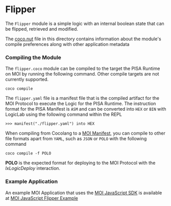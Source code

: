 # Flipper 
The `Flipper` module is a simple logic with an internal 
boolean state that can be flipped, retrieved and modified.

The [coco.nut](./coco.nut) file in this directory contains information about 
the module's compile preferences along with other application metadata

### Compiling the Module
The `flipper.coco` module can be compiled to the target the PISA Runtime on MOI
by running the following command. Other compile targets are not currently supported.
```shell
coco compile
```

The `flipper.yaml` file is a manifest file that is the compiled artifact for 
the MOI Protocol to execute the Logic for the PISA Runtime. The instruction 
format for the PISA Manifest is `ASM` and can be converted into `HEX` or `BIN` 
with LogicLab using the following command within the REPL
```
>>> manifest("./flipper.yaml") into HEX
```

When compiling from Cocolang to a [MOI Manifest](https://sarvalabs.notion.site/Logic-Manifest-Standard-93f5fee1af8d4c3cad155b9827b97930?pvs=4), 
you can compile to other file formats apart from `YAML`, such as `JSON` or `POLO` with the following command
```shell
coco compile -f POLO
```

**POLO** is the expected format for deploying to the MOI Protocol with the _IxLogicDeploy_ interaction.

### Example Application
An example MOI Application that uses the [MOI JavaScript SDK](https://www.npmjs.com/package/js-moi-sdk) 
is available at [MOI JavaScript Flipper Example](https://github.com/sarvalabs/js-moi-examples/flipper)